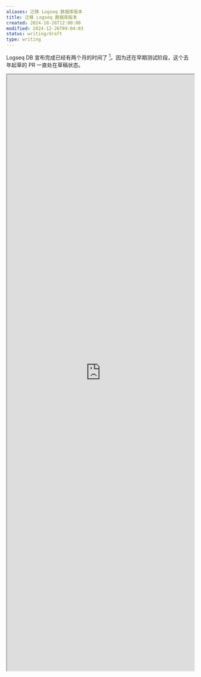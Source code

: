 ```yaml
---
aliases: 迁移 Logseq 数据库版本
title: 迁移 Logseq 数据库版本
created: 2024-10-26T12:00:00
modified: 2024-12-26T09:04:03
status: writing/draft
type: writing
---
```


Logseq DB 宣布完成已经有两个月的时间了 [^logseq-db-done]。因为还在早期测试阶段，这个去年起草的 PR 一直处在草稿状态。

 <iframe src='https://github.com/logseq/logseq/pull/9858' style='height:40vh;width:100%' class='iframe-radius' allow='fullscreen'/><div class='text-center'>via: <a href='https://github.com/logseq/logseq/pull/9858' target='_blank' class='external-link'>https://github.com/logseq/logseq/pull/9858</a></div>

数据库版本的诸多新特性，如文章目录、更快的全局搜索、更多的变量类型，高数据量、大页面的性能问题可能被解决，这些当然值得期待，但弊端和新挑战也非常多，比如 Markdown 文件与数据库的同步，如何兼容旧版本的诸多特性（相当于用 DB 重新把以前的功能实现一遍），这光是想想就令人头大。

## 遇到的问题
  - **Properties**: like `icon`, `created`, `file`, `file-path`, `hl-stamp` would be ignored.
  - **Syntax**: org mode, like `<`, would be abandoned.
  - **Value of property**: cannot be macro data.
  - **PDF annotate**: `edn` file would be ignored as well.
  - Others
    - too long assets name with `%xxx`

[^logseq-db-done]: https://discuss.logseq.com/t/why-the-database-version-and-how-its-going/26744, https://discuss.logseq.com/t/its-hard-to-migrate-to-the-logseq-db-version-for-logseq-md-users-logically-speaking-about-the-new-tag-feature-and-removed-namespace/28558
